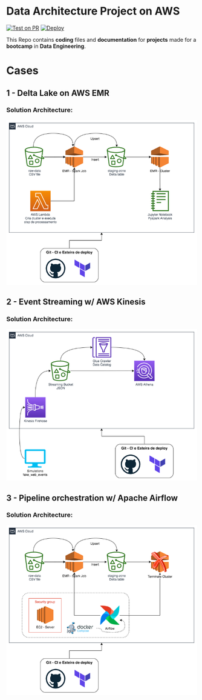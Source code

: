 # Data Architecture Project on AWS

[![Test on PR](https://github.com/neylsoncrepalde/edc-mod1-exercise-igti/actions/workflows/test.yaml/badge.svg)](https://github.com/neylsoncrepalde/edc-mod1-exercise-igti/actions/workflows/test.yaml)
[![Deploy](https://github.com/neylsoncrepalde/edc-mod1-exercise-igti/actions/workflows/deploy.yaml/badge.svg)](https://github.com/neylsoncrepalde/edc-mod1-exercise-igti/actions/workflows/deploy.yaml)

This Repo contains **coding** files and **documentation** for **projects** made for a **bootcamp** in **Data Engineering**. 

# Cases
## 1 - Delta Lake on AWS EMR

### Solution Architecture:

![delta](img/edc_mod1_delta.png)

## 2 - Event Streaming w/ AWS Kinesis

### Solution Architecture:

![kinesis](img/edc_mod1_delta-kinesis.png)

## 3 - Pipeline orchestration w/ Apache Airflow

### Solution Architecture:

![airflow](img/edc_mod1_delta-airflow.png)

